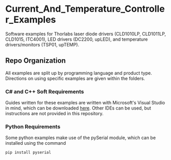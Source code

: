# Current_And_Temperature_Controller_Examples
Software examples for Thorlabs laser diode drivers (CLD1010LP, CLD1011LP, CLD1015, ITC4001), LED drivers (DC2200, upLED), and temperature drivers/monitors (TSP01, upTEMP).   

## Repo Organization
All examples are split up by programming language and product type. Directions on using specific examples are given within the folders.

### C\# and C++ Soft Requirements

Guides written for these examples are written with Microsoft's Visual Studio in mind, which can be downloaded [here](https://visualstudio.microsoft.com/).
Other IDEs can be used, but instructions are not provided in this repository.


### Python Requirements

Some python examples make use of the pySerial module, which can be installed using the command

```
pip install pyserial
```
